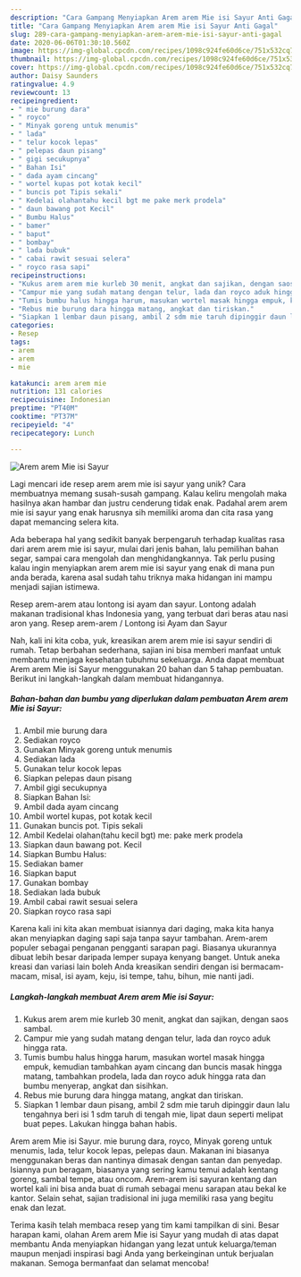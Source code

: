 ```yaml
---
description: "Cara Gampang Menyiapkan Arem arem Mie isi Sayur Anti Gagal"
title: "Cara Gampang Menyiapkan Arem arem Mie isi Sayur Anti Gagal"
slug: 289-cara-gampang-menyiapkan-arem-arem-mie-isi-sayur-anti-gagal
date: 2020-06-06T01:30:10.560Z
image: https://img-global.cpcdn.com/recipes/1098c924fe60d6ce/751x532cq70/arem-arem-mie-isi-sayur-foto-resep-utama.jpg
thumbnail: https://img-global.cpcdn.com/recipes/1098c924fe60d6ce/751x532cq70/arem-arem-mie-isi-sayur-foto-resep-utama.jpg
cover: https://img-global.cpcdn.com/recipes/1098c924fe60d6ce/751x532cq70/arem-arem-mie-isi-sayur-foto-resep-utama.jpg
author: Daisy Saunders
ratingvalue: 4.9
reviewcount: 13
recipeingredient:
- " mie burung dara"
- " royco"
- " Minyak goreng untuk menumis"
- " lada"
- " telur kocok lepas"
- " pelepas daun pisang"
- " gigi secukupnya"
- " Bahan Isi"
- " dada ayam cincang"
- " wortel kupas pot kotak kecil"
- " buncis pot Tipis sekali"
- " Kedelai olahantahu kecil bgt me pake merk prodela"
- " daun bawang pot Kecil"
- " Bumbu Halus"
- " bamer"
- " baput"
- " bombay"
- " lada bubuk"
- " cabai rawit sesuai selera"
- " royco rasa sapi"
recipeinstructions:
- "Kukus arem arem mie kurleb 30 menit, angkat dan sajikan, dengan saos sambal."
- "Campur mie yang sudah matang dengan telur, lada dan royco aduk hingga rata."
- "Tumis bumbu halus hingga harum, masukan wortel masak hingga empuk, kemudian tambahkan ayam cincang dan buncis masak hingga matang, tambahkan prodela, lada dan royco aduk hingga rata dan bumbu menyerap, angkat dan sisihkan."
- "Rebus mie burung dara hingga matang, angkat dan tiriskan."
- "Siapkan 1 lembar daun pisang, ambil 2 sdm mie taruh dipinggir daun lalu tengahnya beri isi 1 sdm taruh di tengah mie, lipat daun seperti melipat buat pepes. Lakukan hingga bahan habis."
categories:
- Resep
tags:
- arem
- arem
- mie

katakunci: arem arem mie 
nutrition: 131 calories
recipecuisine: Indonesian
preptime: "PT40M"
cooktime: "PT37M"
recipeyield: "4"
recipecategory: Lunch

---
```



![Arem arem Mie isi Sayur](https://img-global.cpcdn.com/recipes/1098c924fe60d6ce/751x532cq70/arem-arem-mie-isi-sayur-foto-resep-utama.jpg)

Lagi mencari ide resep arem arem mie isi sayur yang unik? Cara membuatnya memang susah-susah gampang. Kalau keliru mengolah maka hasilnya akan hambar dan justru cenderung tidak enak. Padahal arem arem mie isi sayur yang enak harusnya sih memiliki aroma dan cita rasa yang dapat memancing selera kita.

Ada beberapa hal yang sedikit banyak berpengaruh terhadap kualitas rasa dari arem arem mie isi sayur, mulai dari jenis bahan, lalu pemilihan bahan segar, sampai cara mengolah dan menghidangkannya. Tak perlu pusing kalau ingin menyiapkan arem arem mie isi sayur yang enak di mana pun anda berada, karena asal sudah tahu triknya maka hidangan ini mampu menjadi sajian istimewa.

Resep arem-arem atau lontong isi ayam dan sayur. Lontong adalah makanan tradisional khas Indonesia yang, yang terbuat dari beras atau nasi aron yang. Resep arem-arem / Lontong isi Ayam dan Sayur


Nah, kali ini kita coba, yuk, kreasikan arem arem mie isi sayur sendiri di rumah. Tetap berbahan sederhana, sajian ini bisa memberi manfaat untuk membantu menjaga kesehatan tubuhmu sekeluarga. Anda dapat membuat Arem arem Mie isi Sayur menggunakan 20 bahan dan 5 tahap pembuatan. Berikut ini langkah-langkah dalam membuat hidangannya.

<!--inarticleads1-->

##### Bahan-bahan dan bumbu yang diperlukan dalam pembuatan Arem arem Mie isi Sayur:

1. Ambil  mie burung dara
1. Sediakan  royco
1. Gunakan  Minyak goreng untuk menumis
1. Sediakan  lada
1. Gunakan  telur kocok lepas
1. Siapkan  pelepas daun pisang
1. Ambil  gigi secukupnya
1. Siapkan  Bahan Isi:
1. Ambil  dada ayam cincang
1. Ambil  wortel kupas, pot kotak kecil
1. Gunakan  buncis pot. Tipis sekali
1. Ambil  Kedelai olahan(tahu kecil bgt) me: pake merk prodela
1. Siapkan  daun bawang pot. Kecil
1. Siapkan  Bumbu Halus:
1. Sediakan  bamer
1. Siapkan  baput
1. Gunakan  bombay
1. Sediakan  lada bubuk
1. Ambil  cabai rawit sesuai selera
1. Siapkan  royco rasa sapi


Karena kali ini kita akan membuat isiannya dari daging, maka kita hanya akan menyiapkan daging sapi saja tanpa sayur tambahan. Arem-arem populer sebagai penganan pengganti sarapan pagi. Biasanya ukurannya dibuat lebih besar daripada lemper supaya kenyang banget. Untuk aneka kreasi dan variasi lain boleh Anda kreasikan sendiri dengan isi bermacam-macam, misal, isi ayam, keju, isi tempe, tahu, bihun, mie nanti jadi. 

<!--inarticleads2-->

##### Langkah-langkah membuat Arem arem Mie isi Sayur:

1. Kukus arem arem mie kurleb 30 menit, angkat dan sajikan, dengan saos sambal.
1. Campur mie yang sudah matang dengan telur, lada dan royco aduk hingga rata.
1. Tumis bumbu halus hingga harum, masukan wortel masak hingga empuk, kemudian tambahkan ayam cincang dan buncis masak hingga matang, tambahkan prodela, lada dan royco aduk hingga rata dan bumbu menyerap, angkat dan sisihkan.
1. Rebus mie burung dara hingga matang, angkat dan tiriskan.
1. Siapkan 1 lembar daun pisang, ambil 2 sdm mie taruh dipinggir daun lalu tengahnya beri isi 1 sdm taruh di tengah mie, lipat daun seperti melipat buat pepes. Lakukan hingga bahan habis.


Arem arem Mie isi Sayur. mie burung dara, royco, Minyak goreng untuk menumis, lada, telur kocok lepas, pelepas daun. Makanan ini biasanya menggunakan beras dan nantinya dimasak dengan santan dan penyedap. Isiannya pun beragam, biasanya yang sering kamu temui adalah kentang goreng, sambal tempe, atau oncom. Arem-arem isi sayuran kentang dan wortel kali ini bisa anda buat di rumah sebagai menu sarapan atau bekal ke kantor. Selain sehat, sajian tradisional ini juga memiliki rasa yang begitu enak dan lezat. 

Terima kasih telah membaca resep yang tim kami tampilkan di sini. Besar harapan kami, olahan Arem arem Mie isi Sayur yang mudah di atas dapat membantu Anda menyiapkan hidangan yang lezat untuk keluarga/teman maupun menjadi inspirasi bagi Anda yang berkeinginan untuk berjualan makanan. Semoga bermanfaat dan selamat mencoba!
